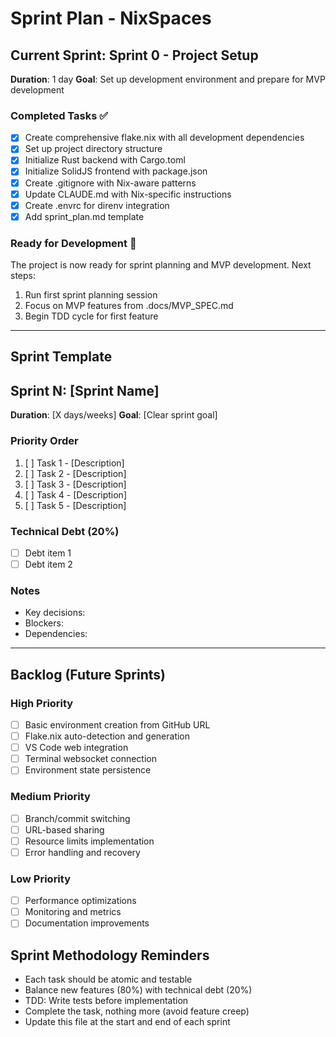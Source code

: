 # Sprint Plan - NixSpaces

## Current Sprint: Sprint 0 - Project Setup
**Duration**: 1 day
**Goal**: Set up development environment and prepare for MVP development

### Completed Tasks ✅
- [x] Create comprehensive flake.nix with all development dependencies
- [x] Set up project directory structure
- [x] Initialize Rust backend with Cargo.toml
- [x] Initialize SolidJS frontend with package.json
- [x] Create .gitignore with Nix-aware patterns
- [x] Update CLAUDE.md with Nix-specific instructions
- [x] Create .envrc for direnv integration
- [x] Add sprint_plan.md template

### Ready for Development 🚀
The project is now ready for sprint planning and MVP development. Next steps:
1. Run first sprint planning session
2. Focus on MVP features from .docs/MVP_SPEC.md
3. Begin TDD cycle for first feature

---

## Sprint Template

## Sprint N: [Sprint Name]
**Duration**: [X days/weeks]
**Goal**: [Clear sprint goal]

### Priority Order
1. [ ] Task 1 - [Description]
2. [ ] Task 2 - [Description]
3. [ ] Task 3 - [Description]
4. [ ] Task 4 - [Description]
5. [ ] Task 5 - [Description]

### Technical Debt (20%)
- [ ] Debt item 1
- [ ] Debt item 2

### Notes
- Key decisions:
- Blockers:
- Dependencies:

---

## Backlog (Future Sprints)

### High Priority
- [ ] Basic environment creation from GitHub URL
- [ ] Flake.nix auto-detection and generation
- [ ] VS Code web integration
- [ ] Terminal websocket connection
- [ ] Environment state persistence

### Medium Priority
- [ ] Branch/commit switching
- [ ] URL-based sharing
- [ ] Resource limits implementation
- [ ] Error handling and recovery

### Low Priority
- [ ] Performance optimizations
- [ ] Monitoring and metrics
- [ ] Documentation improvements

## Sprint Methodology Reminders
- Each task should be atomic and testable
- Balance new features (80%) with technical debt (20%)
- TDD: Write tests before implementation
- Complete the task, nothing more (avoid feature creep)
- Update this file at the start and end of each sprint